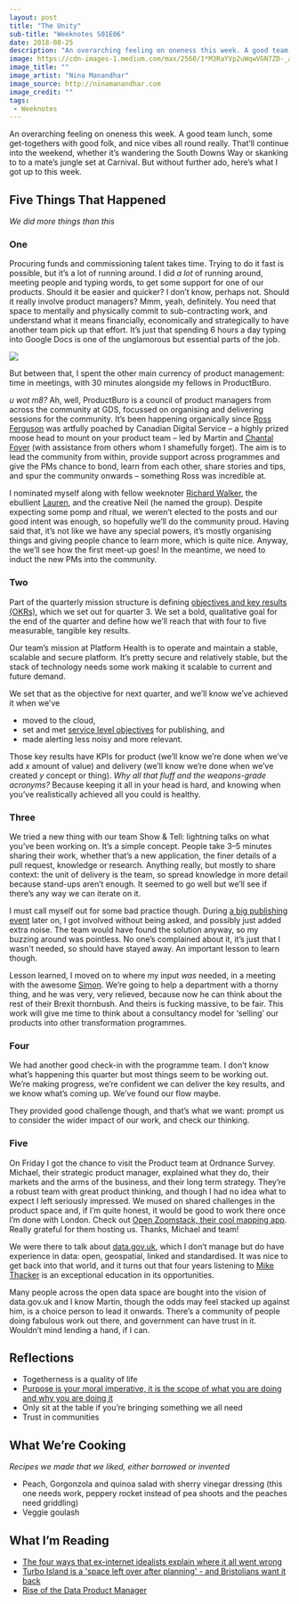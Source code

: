 ```yaml
---
layout: post
title: "The Unity"
sub-title: "Weeknotes S01E06"
date: 2018-08-25
description: "An overarching feeling on oneness this week. A good team lunch, some get-togethers with good folk, and nice vibes all round really."
image: https://cdn-images-1.medium.com/max/2560/1*M3RaYVp2uWqwVGN7ZD-_aQ.jpeg
image_title: ""
image_artist: "Nina Manandhar"
image_source: http://ninamanandhar.com
image_credit: ""
tags:
 - Weeknotes
---
```


An overarching feeling on oneness this week. A good team lunch, some get-togethers with good folk, and nice vibes all round really. That’ll continue into the weekend, whether it’s wandering the South Downs Way or skanking to to a mate’s jungle set at Carnival. But without further ado, here’s what I got up to this week.

## Five Things That Happened

_We did more things than this_

### One

Procuring funds and commissioning talent takes time. Trying to do it fast is possible, but it’s a lot of running around. I did _a lot_ of running around, meeting people and typing words, to get some support for one of our products. Should it be easier and quicker? I don’t know, perhaps not. Should it really involve product managers? Mmm, yeah, definitely. You need that space to mentally and physically commit to sub-contracting work, and understand what it means financially, economically and strategically to have another team pick up that effort. It’s just that spending 6 hours a day typing into Google Docs is one of the unglamorous but essential parts of the job.

![](https://cdn-images-1.medium.com/max/800/1*Pr07KCPVpvmLXxLpBem7UA.png)

But between that, I spent the other main currency of product management: time in meetings, with 30 minutes alongside my fellows in ProductBuro.

_u wot m8?_ Ah, well, ProductBuro is a council of product managers from across the community at GDS, focussed on organising and delivering sessions for the community. It’s been happening organically since [Ross Ferguson](https://medium.com/u/bb88a6d5fb68) was artfully poached by Canadian Digital Service – a highly prized moose head to mount on your product team – led by Martin and [Chantal Foyer](https://medium.com/u/cc3d51c2495a) (with assistance from others whom I shamefully forget). The aim is to lead the community from within, provide support across programmes and give the PMs chance to bond, learn from each other, share stories and tips, and spur the community onwards – something Ross was incredible at.

I nominated myself along with fellow weeknoter [Richard Walker](https://medium.com/u/86da9a49c10b), the ebullient [Lauren](https://twitter.com/lrnthom), and the creative Neil (he named the group). Despite expecting some pomp and ritual, we weren’t elected to the posts and our good intent was enough, so hopefully we’ll do the community proud. Having said that, it’s not like we have any special powers, it’s mostly organising things and giving people chance to learn more, which is quite nice. Anyway, the we’ll see how the first meet-up goes! In the meantime, we need to induct the new PMs into the community.

### Two

Part of the quarterly mission structure is defining [objectives and key results (OKRs)](https://marcabraham.com/2018/06/05/book-review-radical-focus/), which we set out for quarter 3. We set a bold, qualitative goal for the end of the quarter and define how we’ll reach that with four to five measurable, tangible key results.

Our team’s mission at Platform Health is to operate and maintain a stable, scalable and secure platform. It’s pretty secure and relatively stable, but the stack of technology needs some work making it scalable to current and future demand.

We set that as the objective for next quarter, and we’ll know we’ve achieved it when we’ve

*   moved to the cloud,
*   set and met [service level objectives](https://medium.com/@asuffield/thinking-about-slos-64841737d1ed) for publishing, and
*   made alerting less noisy and more relevant.

Those key results have KPIs for product (we’ll know we’re done when we’ve add _x_ amount of value) and delivery (we’ll know we’re done when we’ve created _y_ concept or thing). _Why all that fluff and the weapons-grade acronyms?_ Because keeping it all in your head is hard, and knowing when you’ve realistically achieved all you could is healthy.

### Three

We tried a new thing with our team Show & Tell: lightning talks on what you’ve been working on. It’s a simple concept. People take 3–5 minutes sharing their work, whether that’s a new application, the finer details of a pull request, knowledge or research. Anything really, but mostly to share context: the unit of delivery is the team, so spread knowledge in more detail because stand-ups aren’t enough. It seemed to go well but we’ll see if there’s any way we can iterate on it.

I must call myself out for some bad practice though. During [a big publishing event](https://www.gov.uk/technicalnotices) later on, I got involved without being asked, and possibly just added extra noise. The team would have found the solution anyway, so my buzzing around was pointless. No one’s complained about it, it’s just that I wasn't needed, so should have stayed away. An important lesson to learn though.

Lesson learned, I moved on to where my input _was_ needed, in a meeting with the awesome [Simon](https://twitter.com/simoneverest). We’re going to help a department with a thorny thing, and he was very, very relieved, because now he can think about the rest of their Brexit thornbush. And theirs is fucking massive, to be fair. This work will give me time to think about a consultancy model for ‘selling’ our products into other transformation programmes.

### Four

We had another good check-in with the programme team. I don’t know what’s happening this quarter but most things seem to be working out. We’re making progress, we’re confident we can deliver the key results, and we know what’s coming up. We’ve found our flow maybe.

They provided good challenge though, and that’s what we want: prompt us to consider the wider impact of our work, and check our thinking.

### Five

On Friday I got the chance to visit the Product team at Ordnance Survey. Michael, their strategic product manager, explained what they do, their markets and the arms of the business, and their long term strategy. They’re a robust team with great product thinking, and though I had no idea what to expect I left seriously impressed. We mused on shared challenges in the product space and, if I’m quite honest, it would be good to work there once I’m done with London. Check out [Open Zoomstack, their cool mapping app](https://blog.mapbox.com/ordnance-survey-launches-vector-maps-for-great-britain-e096c2413139). Really grateful for them hosting us. Thanks, Michael and team!

We were there to talk about [data.gov.uk](https://data.gov.uk), which I don’t manage but do have experience in data: open, geospatial, linked and standardised. It was nice to get back into that world, and it turns out that four years listening to [Mike Thacker](https://medium.com/u/c8c40c52174f) is an exceptional education in its opportunities.

Many people across the open data space are bought into the vision of data.gov.uk and I know Martin, though the odds may feel stacked up against him, is a choice person to lead it onwards. There’s a community of people doing fabulous work out there, and government can have trust in it. Wouldn’t mind lending a hand, if I can.

## Reflections

*   Togetherness is a quality of life
*   [Purpose is your moral imperative, it is the scope of what you are doing and why you are doing it](https://medium.com/wardleymaps/on-being-lost-2ef5f05eb1ec)
*   Only sit at the table if you’re bringing something we all need
*   Trust in communities

## What We’re Cooking

_Recipes we made that we liked, either borrowed or invented_

*   Peach, Gorgonzola and quinoa salad with sherry vinegar dressing (this one needs work, peppery rocket instead of pea shoots and the peaches need griddling)
*   Veggie goulash

## What I’m Reading

- [The four ways that ex-internet idealists explain where it all went wrong](https://www.technologyreview.com/s/611805/the-four-ways-that-ex-internet-idealists-explain-where-it-all-went-wrong/)
- [Turbo Island is a 'space left over after planning' - and Bristolians want it back](https://www.theguardian.com/cities/2018/aug/21/turbo-island-is-a-space-left-over-after-planning-and-bristolians-want-it-back-gentrification)
- [Rise of the Data Product Manager](https://medium.com/@treycausey/rise-of-the-data-product-manager-2fb9961b21d1)